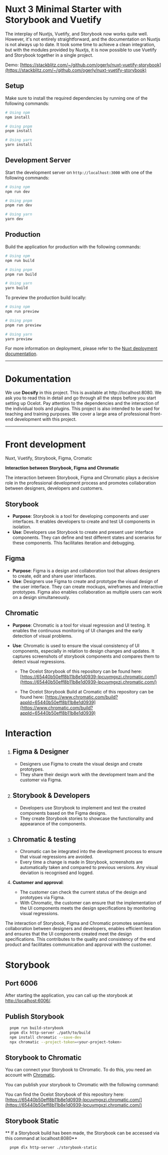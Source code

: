 # Nuxt 3 Minimal Starter with Storybook and Vuetify

The interplay of Nuxtjs, Vuetify, and Storybook now works quite well. However, it's not entirely straightforward, and the documentation on Nuxtjs is not always up to date. It took some time to achieve a clean integration, but with the modules provided by Nuxtjs, it is now possible to use Vuetify and Storybook together in a single project.

Demo: [https://stackblitz.com/~/github.com/ogerly/nuxt-vuetify-storybook](https://stackblitz.com/~/github.com/ogerly/nuxt-vuetify-storybook)

## Setup

Make sure to install the required dependencies by running one of the following commands:

```bash
# Using npm
npm install

# Using pnpm
pnpm install

# Using yarn
yarn install
```

## Development Server

Start the development server on `http://localhost:3000` with one of the following commands:

```bash
# Using npm
npm run dev

# Using pnpm
pnpm run dev

# Using yarn
yarn dev
```

## Production

Build the application for production with the following commands:

```bash
# Using npm
npm run build

# Using pnpm
pnpm run build

# Using yarn
yarn build
```

To preview the production build locally:

```bash
# Using npm
npm run preview

# Using pnpm
pnpm run preview

# Using yarn
yarn preview
```

For more information on deployment, please refer to the [Nuxt deployment documentation](https://nuxt.com/docs/getting-started/deployment).

---

# Dokumentation

We use **Docsify** in this project. This is available at http://localhost:8080.
We ask you to read this in detail and go through all the steps before you start setting up Ocelot.
Pay attention to the dependencies and the interaction of the individual tools and plugins.
This project is also intended to be used for teaching and training purposes. We cover a large area of professional front-end development with this project.

---

# Front development

Nuxt, Vuetify, Storybook, Figma, Cromatic

**Interaction between Storybook, Figma and Chromatic**

The interaction between Storybook, Figma and Chromatic plays a decisive role in the professional development process and promotes collaboration between designers, developers and customers.

## Storybook

- **Purpose**: Storybook is a tool for developing components and user interfaces. It enables developers to create and test UI components in isolation.
- **Use**: Developers use Storybook to create and present user interface components. They can define and test different states and scenarios for these components. This facilitates iteration and debugging.

## Figma

- **Purpose**: Figma is a design and collaboration tool that allows designers to create, edit and share user interfaces.
- **Use**: Designers use Figma to create and prototype the visual design of the user interface. They can create mockups, wireframes and interactive prototypes. Figma also enables collaboration as multiple users can work on a design simultaneously.

## Chromatic

- **Purpose**: Chromatic is a tool for visual regression and UI testing. It enables the continuous monitoring of UI changes and the early detection of visual problems.
- **Use**: Chromatic is used to ensure the visual consistency of UI components, especially in relation to design changes and updates. It captures screenshots of storybook components and compares them to detect visual regressions.

  - The Ocelot Storybook of this repository can be found here: [https://65440b50eff8b11b8e1d0939-lpcuymgxzi.chromatic.com/](https://65440b50eff8b11b8e1d0939-lpcuymgxzi.chromatic.com/)

  - The Ocelot Storybook Build at Cromatic of this repository can be found here: [https://www.chromatic.com/build?appId=65440b50eff8b11b8e1d0939](https://www.chromatic.com/build?appId=65440b50eff8b11b8e1d0939)

# Interaction

1. ## Figma & Designer

   - Designers use Figma to create the visual design and create prototypes.
   - They share their design work with the development team and the customer via Figma.

2. ## Storybook & Developers

   - Developers use Storybook to implement and test the created components based on the Figma designs.
   - They create Storybook stories to showcase the functionality and appearance of the components.

3. ## Chromatic & testing

   - Chromatic can be integrated into the development process to ensure that visual regressions are avoided.
   - Every time a change is made in Storybook, screenshots are automatically taken and compared to previous versions. Any visual deviation is recognised and logged.

4. **Customer and approval**:
   - The customer can check the current status of the design and prototypes via Figma.
   - With Chromatic, the customer can ensure that the implementation of the UI components meets the design specifications by monitoring visual regressions.

The interaction of Storybook, Figma and Chromatic promotes seamless collaboration between designers and developers, enables efficient iteration and ensures that the UI components created meet the design specifications. This contributes to the quality and consistency of the end product and facilitates communication and approval with the customer.

# Storybook

## Port 6006

After starting the application, you can call up the storybook at [http://localhost:6006/](http://localhost:6006/).

## Publish Storybook

```bash
  pnpm run build-storybook
  pnpm dlx http-server ./path/to/build
  npm install chromatic --save-dev
  npx chromatic --project-token=<your-project-token>
```

## Storybook to Chromatic

You can connect your Storybook to Chromatic. To do this, you need an account with [Chromatic](https://www.chromatic.com/).

You can publish your storybook to Chromatic with the following command:

You can find the Ocelot Storybook of this repository here: [https://65440b50eff8b11b8e1d0939-lpcuymgxzi.chromatic.com/](https://65440b50eff8b11b8e1d0939-lpcuymgxzi.chromatic.com/)

## Storybook Static

** If a Storybook build has been made, the Storybook can be accessed via this command at localhost:8080**

```bash
  pnpm dlx http-server ./storybook-static
```
 
